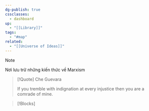 ```yaml
---
dg-publish: true
cssclasses:
  - dashboard
up:
  - "[[Library]]"
tags:
  - "#map"
related:
  - "[[Universe of Ideas]]"
---
```

  >[!Note]
  >Nơi lưu trữ những kiến thức về Marxism
  
>[!Quote] Che Guevara 
>>
>If you tremble with indignation at every injustice then you are a comrade of mine.
  
  
>[!Blocks]
>


